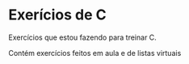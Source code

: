# Exerícios de C
<p>Exercícios que estou fazendo para treinar C.</p>
<p>Contém exercícios feitos em aula e de listas virtuais</p>
